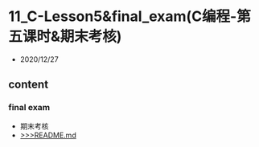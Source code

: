 # 11_C-Lesson5&final_exam(C编程-第五课时&期末考核)

- 2020/12/27

## content

### final exam

- 期末考核
- [>>>README.md](final_exam/README.md)
